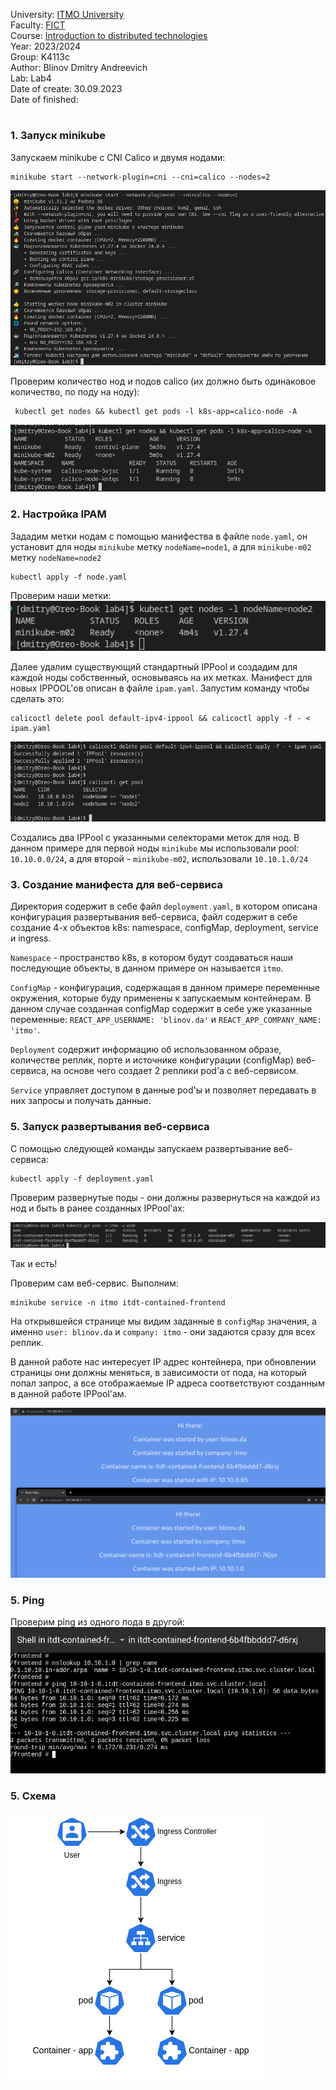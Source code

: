 University: [ITMO University](https://itmo.ru/ru/) \
Faculty: [FICT](https://fict.itmo.ru) \
Course: [Introduction to distributed technologies](https://github.com/itmo-ict-faculty/introduction-to-distributed-technologies) \
Year: 2023/2024 \
Group: K4113с \
Author: Blinov Dmitry Andreevich \
Lab: Lab4 \
Date of create: 30.09.2023 \
Date of finished: <none>
#

### 1. Запуск minikube
 Запускаем minikube с CNI Calico и двумя нодами:

    minikube start --network-plugin=cni --cni=calico --nodes=2

 ![Alt text](source/image1.png)

 Проверим количество нод и подов calico (их должно быть одинаковое количество, по поду на ноду):

     kubectl get nodes && kubectl get pods -l k8s-app=calico-node -A

 ![Alt text](source/image2.png)

### 2. Настройка IPAM
 Зададим метки нодам с помощью манифества в файле `node.yaml`, он установит для ноды `minikube` метку `nodeName=node1`, а для `minikube-m02` метку `nodeName=node2`
    
    kubectl apply -f node.yaml

 Проверим наши метки:
 ![Alt text](source/image3.png)
 
 Далее удалим существующий стандартный IPPool и создадим для каждой ноды собственный, основываясь на их метках. Манифест для новых IPPOOL'ов описан в файле `ipam.yaml`. Запустим команду чтобы сделать это:

    calicoctl delete pool default-ipv4-ippool && calicoctl apply -f - < ipam.yaml

 ![Alt text](source/image4.png)

 Создались два IPPool с указанными селекторами меток для нод.
 В данном примере для первой ноды `minikube` мы использовали pool: `10.10.0.0/24`, а для второй - `minikube-m02`, использовали `10.10.1.0/24`

### 3. Создание манифеста для веб-сервиса
 Директория содержит в себе файл `deployment.yaml`, в котором описана конфигурация развертывания веб-сервиса, файл содержит в себе создание 4-х объектов k8s: namespace, configMap, deployment, service и ingress.
 
 `Namespace` - пространство k8s, в котором будут создаваться наши последующие объекты, в данном примере он называется `itmo`.
 
 `ConfigMap` - конфигурация, содержащая в данном примере переменные окружения, которые буду применены к запускаемым контейнерам. В данном случае созданная configMap содержит в себе уже указанные переменные: `REACT_APP_USERNAME: 'blinov.da'` и `REACT_APP_COMPANY_NAME: 'itmo'`.
 
 `Deployment` содержит информацию об использованном образе, количестве реплик, порте и источнике конфигурации (configMap) веб-сервиса, на основе чего создает 2 реплики pod'а с веб-сервисом.
 
 `Service` управляет доступом в данные pod'ы и позволяет передавать в них запросы и получать данные.

### 5. Запуск развертывания веб-сервиса
 С помощью следующей команды запускаем развертывание веб-сервиса:

    kubectl apply -f deployment.yaml

 Проверим развернутые поды - они должны развернуться на каждой из нод и быть в ранее созданных IPPool'ах:

 ![Alt text](source/image5.png)

 Так и есть!
 
 Проверим сам веб-сервис. Выполним:

    minikube service -n itmo itdt-contained-frontend

 На открывшейся странице мы видим заданные в `configMap` значения, а именно `user: blinov.da` и `company: itmo` - они задаются сразу для всех реплик.

 В данной работе нас интересует IP адрес контейнера, при обновлении страницы они должны меняться, в зависимости от пода, на который попал запрос, а все отображаемые IP адреса соответствуют созданным в данной работе IPPool'ам.

 ![Alt text](source/image6.png) 

 ### 5. Ping
 Проверим ping из одного пода в другой:
 ![Alt text](source/image8.png)

 ### 5. Схема
 ![Alt text](source/image7.png)